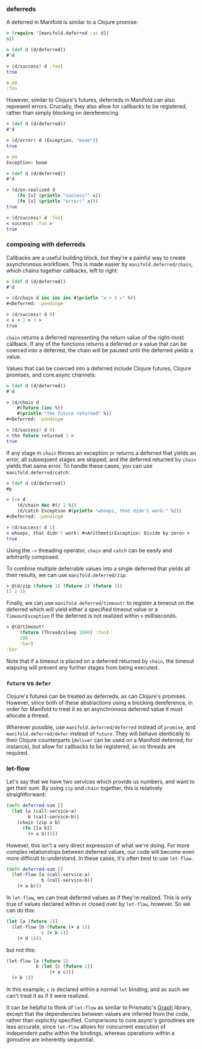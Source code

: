 ### deferreds

A deferred in Manifold is similar to a Clojure promise:

```clj
> (require '[manifold.deferred :as d])
nil

> (def d (d/deferred))
#'d

> (d/success! d :foo)
true

> @d
:foo
```

However, similar to Clojure's futures, deferreds in Manifold can also represent errors.  Crucially, they also allow for callbacks to be registered, rather than simply blocking on dereferencing.

```clj
> (def d (d/deferred))
#'d

> (d/error! d (Exception. "boom"))
true

> @d
Exception: boom
```

```clj
> (def d (d/deferred))
#'d

> (d/on-realized d
    (fn [x] (println "success!" x))
    (fn [x] (println "error!" x)))
true

> (d/success! d :foo)
< success! :foo >
true
```

### composing with deferreds

Callbacks are a useful building block, but they're a painful way to create asynchronous workflows.  This is made easier by `manifold.deferred/chain`, which chains together callbacks, left to right:

```clj
> (def d (d/deferred))
#'d

> (d/chain d inc inc inc #(println "x + 3 =" %))
#<Deferred: :pending>

> (d/success! d 0)
< x + 3 = 3 >
true
```

`chain` returns a deferred representing the return value of the right-most callback.  If any of the functions returns a deferred or a value that can be coerced into a deferred, the chain will be paused until the deferred yields a value.

Values that can be coerced into a deferred include Clojure futures, Clojure promises, and core.async channels:

```clj
> (def d (d/deferred))
#'d

> (d/chain d
    #(future (inc %))
    #(println "the future returned" %))
#<Deferred: :pending>

> (d/success! d 0)
< the future returned 1 >
true
```

If any stage in `chain` throws an exception or returns a deferred that yields an error, all subsequent stages are skipped, and the deferred returned by `chain` yields that same error.  To handle these cases, you can use `manifold.deferred/catch`:

```clj
> (def d (d/deferred))
#p

> (-> d
    (d/chain dec #(/ 1 %))
    (d/catch Exception #(println "whoops, that didn't work:" %)))
#<Deferred: :pending>

> (d/success! d 1)
< whoops, that didn't work: #<ArithmeticException: Divide by zero> >
true
```

Using the `->` threading operator, `chain` and `catch` can be easily and arbitrarily composed.

To combine multiple deferrable values into a single deferred that yields all their results, we can use `manifold.deferred/zip`:

```clj
> @(d/zip (future 1) (future 2) (future 3))
(1 2 3)
```

Finally, we can use `manifold.deferred/timeout!` to register a timeout on the deferred which will yield either a specified timeout value or a `TimeoutException` if the deferred is not realized within `n` milliseconds.

```clj
> @(d/timeout!
     (future (Thread/sleep 1000) :foo)
     100
     :bar)
:bar
```

Note that if a timeout is placed on a deferred returned by `chain`, the timeout elapsing will prevent any further stages from being executed.

### `future` vs `defer`

Clojure's futures can be treated as deferreds, as can Clojure's promises.  However, since both of these abstractions using a blocking dereference, in order for Manifold to treat it as an asynchronous deferred value it must allocate a thread.

Wherever possible, use `manifold.deferred/deferred` instead of `promise`, and `manifold.deferred/defer` instead of `future`.  They will behave identically to their Clojure counterparts (`deliver` can be used on a Manifold deferred, for instance), but allow for callbacks to be registered, so no threads are required.

### let-flow

Let's say that we have two services which provide us numbers, and want to get their sum.  By using `zip` and `chain` together, this is relatively straightforward:

```clj
(defn deferred-sum []
  (let [a (call-service-a)
        b (call-service-b)]
    (chain (zip a b)
      (fn [[a b]]
        (+ a b)))))
```

However, this isn't a very direct expression of what we're doing.  For more complex relationships between deferred values, our code will become even more difficult to understand.  In these cases, it's often best to use `let-flow`.

```clj
(defn deferred-sum []
  (let-flow [a (call-service-a)
             b (call-service-b)]
    (+ a b)))
```

In `let-flow`, we can treat deferred values as if they're realized.  This is only true of values declared within or closed over by `let-flow`, however.  So we can do this:

```clj
(let [a (future 1)]
  (let-flow [b (future (+ a 1))
             c (+ b 1)]
    (+ d 1)))
```

but not this:

```clj
(let-flow [a (future 1)
           b (let [c (future 1)]
                (+ a c))]
  (+ b 1))
```

In this example, `c` is declared within a normal `let` binding, and as such we can't treat it as if it were realized.

It can be helpful to think of `let-flow` as similar to Prismatic's [Graph](https://github.com/prismatic/plumbing#graph-the-functional-swiss-army-knife) library, except that the dependencies between values are inferred from the code, rather than explicitly specified.  Comparisons to core.async's goroutines are less accurate, since `let-flow` allows for concurrent execution of independent paths within the bindings, whereas operations within a goroutine are inherently sequential.
